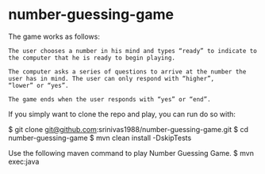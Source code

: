 # number-guessing-game

The game works as follows:

    The user chooses a number in his mind and types “ready” to indicate to the computer that he is ready to begin playing.

    The computer asks a series of questions to arrive at the number the user has in mind. The user can only respond with “higher”,
    “lower” or “yes”.

    The game ends when the user responds with “yes” or “end”.


If you simply want to clone the repo and play, you can run do so with:

$ git clone git@github.com:srinivas1988/number-guessing-game.git
$ cd number-guessing-game
$ mvn clean install -DskipTests


Use the following maven command to play Number Guessing Game.
$ mvn exec:java